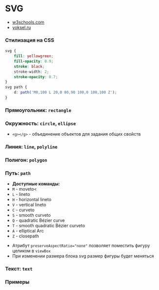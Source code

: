 # SVG

- [w3schools.com](https://www.w3schools.com/graphics/svg_intro.asp)
- [yoksel.ru](http://css.yoksel.ru/tags/#sv)


<!-- xxxxxxxxxxxxxxxxxxxxxxxxxxxxxxxxxxxxxxxxxxxxxxxxxxxxxxx -->
### Стилизация на CSS
<!-- xxxxxxxxxxxxxxxxxxxxxxxxxxxxxxxxxxxxxxxxxxxxxxxxxxxxxxx -->
```css
svg {
	fill: yellowgreen;
	fill-opacity: 0.9;
	stroke: black;
	stroke-width: 2;
	stroke-opacity: 0.7;
}
svg path {
	d: path('M0,100 L 20,0 80,90 100,0 100,100 Z');
}
```


<!-- xxxxxxxxxxxxxxxxxxxxxxxxxxxxxxxxxxxxxxxxxxxxxxxxxxxxxxx -->
### Прямоугольник: `rectangle`
<!-- xxxxxxxxxxxxxxxxxxxxxxxxxxxxxxxxxxxxxxxxxxxxxxxxxxxxxxx -->

<!-- .............. START ......................... -->
<v-two grow>
<template v-slot:first>

```html
<svg viewBox="0 0 100 100">
	<rect
		x="25" y="25"
		width="50px"
		height="50px"
	/>
</svg>
```
</template>
<template v-slot:last>
<img src="../@img/svg/rect1.png" width="200px">
</template>
</v-two>
<!-- ............... END .......................... -->

<!-- .............. START ......................... -->
<v-two grow>
<template v-slot:first>

```html
<svg viewBox="0 0 100 100">
	<rect
		x="25" y="25" rx="10" ry="50"
		width="50px"
		height="50px"
	/>
</svg>
```
</template>
<template v-slot:last>
<img src="../@img/svg/rect2.png" width="200px">
</template>
</v-two>
<!-- ............... END .......................... -->


<!-- xxxxxxxxxxxxxxxxxxxxxxxxxxxxxxxxxxxxxxxxxxxxxxxxxxxxxxx -->
### Окружность: `circle`, `ellipse`
<!-- xxxxxxxxxxxxxxxxxxxxxxxxxxxxxxxxxxxxxxxxxxxxxxxxxxxxxxx -->

<!-- .............. START ......................... -->
<v-two grow>
<template v-slot:first>

```html
<svg viewBox="0 0 100 100">
	<circle cx="50" cy="50" r="25" />
</svg>
```
</template>
<template v-slot:last>
<img src="../@img/svg/circle1.png" width="200px">
</template>
</v-two>
<!-- ............... END .......................... -->

- `<g></g>` - объединение объектов для задания общих свойств

<!-- .............. START ......................... -->
<v-two grow>
<template v-slot:first>

```html
<svg>
	<g stroke="black" stroke-width="3" fill="black">
		<circle cx="50" cy="50" r="5" />
		<circle cx="100" cy="100" r="5" />
	</g>
</svg>
```
</template>
<template v-slot:last>
<img src="../@img/svg/circle2.png" width="200px">
</template>
</v-two>
<!-- ............... END .......................... -->

<!-- .............. START ......................... -->
<v-two grow>
<template v-slot:first>

```html
<svg viewBox="0 0 100 100">
	<ellipse cx="50" cy="50" rx="35" ry="25" />
</svg>
```
</template>
<template v-slot:last>
<img src="../@img/svg/ellipse1.png" width="200px">
</template>
</v-two>
<!-- ............... END .......................... -->


<!-- xxxxxxxxxxxxxxxxxxxxxxxxxxxxxxxxxxxxxxxxxxxxxxxxxxxxxxx -->
### Линия: `line`, `polyline`
<!-- xxxxxxxxxxxxxxxxxxxxxxxxxxxxxxxxxxxxxxxxxxxxxxxxxxxxxxx -->

<!-- .............. START ......................... -->
<v-two grow>
<template v-slot:first>

```html
<svg viewBox="0 0 100 100">
	<line x1="0" y1="0" x2="50" y2="50" />
</svg>
```
</template>
<template v-slot:last>
<img src="../@img/svg/line1.png" width="200px">
</template>
</v-two>
<!-- ............... END .......................... -->

<!-- .............. START ......................... -->
<v-two grow>
<template v-slot:first>

```html
<svg viewBox="0 0 100 100">
	<polyline points="0,0 50,50 25,75" />
</svg>
```
</template>
<template v-slot:last>
<img src="../@img/svg/polyline1.png" width="200px">
</template>
</v-two>
<!-- ............... END .......................... -->


<!-- xxxxxxxxxxxxxxxxxxxxxxxxxxxxxxxxxxxxxxxxxxxxxxxxxxxxxxx -->
### Полигон: `polygon`
<!-- xxxxxxxxxxxxxxxxxxxxxxxxxxxxxxxxxxxxxxxxxxxxxxxxxxxxxxx -->
<!-- .............. START ......................... -->
<v-two grow>
<template v-slot:first>

```html
<svg viewBox="0 0 100 100">
	<polygon points="0,0 50,50 25,75" />
</svg>
```
</template>
<template v-slot:last>
<img src="../@img/svg/polygon1.png" width="200px">
</template>
</v-two>
<!-- ............... END .......................... -->


<!-- xxxxxxxxxxxxxxxxxxxxxxxxxxxxxxxxxxxxxxxxxxxxxxxxxxxxxxx -->
### Путь: `path`
<!-- xxxxxxxxxxxxxxxxxxxxxxxxxxxxxxxxxxxxxxxxxxxxxxxxxxxxxxx -->
- <b>Доступные команды:</b>
- `M` - moveto<
- `L` - lineto
- `H` - horizontal lineto
- `V` - vertical lineto
- `C` - curveto
- `S` - smooth curveto
- `Q` - quadratic Bézier curve
- `T` - smooth quadratic Bézier curveto
- `A` - elliptical Arc
- `Z` - closepath

<!-- .............. START ......................... -->
<v-two grow>
<template v-slot:first>

```html
<svg viewBox="0 0 100 100">
	<path d="M0,100 L50,50 100,100 Z" />
</svg>
```
</template>
<template v-slot:last>
<img src="../@img/svg/path1.png" width="200px">
</template>
</v-two>
<!-- ............... END .......................... -->

<!-- .............. START ......................... -->
<v-two grow>
<template v-slot:first>

```html
<svg viewBox="0 0 100 100" >
	<path d="M0,100 Q 50,50 100,100"></path>
</svg>
```
</template>
<template v-slot:last>
<img src="../@img/svg/path2.png" width="200px">
</template>
</v-two>
<!-- ............... END .......................... -->

- Атрибут `preserveAspectRatio="none"` позволяет поместить фигуру целиком в `viewBox`
- При изменении размера блока svg размер фигуры будет меняться

<!-- .............. START ......................... -->
<v-two grow>
<template v-slot:first>

```html
<svg viewBox="0 0 100 100" preserveAspectRatio="none">
	<path d="M0,100 L 20,0 80,90 100,0 100,100 Z"></path>
</svg>
```
</template>
<template v-slot:last>
<img src="../@img/svg/path4.png" width="200px">
</template>
</v-two>
<!-- ............... END .......................... -->

<!-- .............. START ......................... -->
<v-two grow>
<template v-slot:first>

```html
<svg viewBox="0 0 100 100" preserveAspectRatio="none">
	<path d="
		M0,50 Q 25,0 50,50, 75,100,
		100,50 L100,100 0,100 0,50
	"></path>
</svg>
```
</template>
<template v-slot:last>
<img src="../@img/svg/path3.png" width="200px">
</template>
</v-two>
<!-- ............... END .......................... -->


<!-- xxxxxxxxxxxxxxxxxxxxxxxxxxxxxxxxxxxxxxxxxxxxxxxxxxxxxxx -->
### Текст: `text`
<!-- xxxxxxxxxxxxxxxxxxxxxxxxxxxxxxxxxxxxxxxxxxxxxxxxxxxxxxx -->
<!-- .............. START ......................... -->
<v-two grow>
<template v-slot:first>

```html
<svg>
	<text x="25" y="30">
		I love SVG!
	</text>
	<text x="45" y="100" transform="rotate(30 20,40)">
		I love SVG
	</text>
</svg>
```
</template>
<template v-slot:last>
<img src="../@img/svg/text1.png" width="200px">
</template>
</v-two>
<!-- ............... END .......................... -->

<!-- .............. START ......................... -->
<v-two grow>
<template v-slot:first>

```html
<svg>
	<text x="10" y="30">Several lines:
		<tspan x="10" y="60">First line.</tspan>
		<tspan x="10" y="90">Second line.</tspan>
	</text>
</svg>
```
</template>
<template v-slot:last>
<img src="../@img/svg/text2.png" width="200px">
</template>
</v-two>
<!-- ............... END .......................... -->

<!-- .............. START ......................... -->
<v-two grow>
<template v-slot:first>

```html
<svg>
	<a xlink:href="https://www.yandex.ru/" target="_blank">
		<text x="10" y="30">Link</text>
	</a>
</svg>
```
</template>
<template v-slot:last>
<img src="../@img/svg/text3.png" width="200px">
</template>
</v-two>
<!-- ............... END .......................... -->


<!-- xxxxxxxxxxxxxxxxxxxxxxxxxxxxxxxxxxxxxxxxxxxxxxxxxxxxxxx -->
### Примеры
<!-- xxxxxxxxxxxxxxxxxxxxxxxxxxxxxxxxxxxxxxxxxxxxxxxxxxxxxxx -->
<v-iframe
	height="350"
	src="https://codepen.io/Sergeenkov/embed/pKYWaQ?height=265&theme-id=default&default-tab=css,result"
/>
